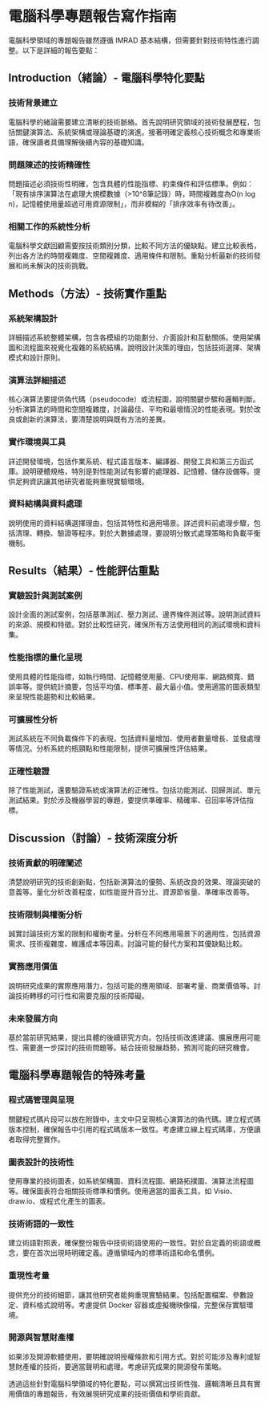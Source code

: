 # 電腦科學專題報告寫作指南

電腦科學領域的專題報告雖然遵循 IMRAD 基本結構，但需要針對技術特性進行調整。以下是詳細的報告要點：

## Introduction（緒論）- 電腦科學特化要點

### 技術背景建立
電腦科學的緒論需要建立清晰的技術脈絡。首先說明研究領域的技術發展歷程，包括關鍵演算法、系統架構或理論基礎的演進。接著明確定義核心技術概念和專業術語，確保讀者具備理解後續內容的基礎知識。

### 問題陳述的技術精確性
問題描述必須技術性明確，包含具體的性能指標、約束條件和評估標準。例如：「現有排序演算法在處理大規模數據（>10^8筆記錄）時，時間複雜度為O(n log n)，記憶體使用量超過可用資源限制」，而非模糊的「排序效率有待改善」。

### 相關工作的系統性分析
電腦科學文獻回顧需要按技術類別分類，比較不同方法的優缺點。建立比較表格，列出各方法的時間複雜度、空間複雜度、適用條件和限制。重點分析最新的技術發展和尚未解決的技術挑戰。

## Methods（方法）- 技術實作重點

### 系統架構設計
詳細描述系統整體架構，包含各模組的功能劃分、介面設計和互動關係。使用架構圖和流程圖來視覺化複雜的系統結構。說明設計決策的理由，包括技術選擇、架構模式和設計原則。

### 演算法詳細描述
核心演算法要提供偽代碼（pseudocode）或流程圖，說明關鍵步驟和邏輯判斷。分析演算法的時間和空間複雜度，討論最佳、平均和最壞情況的性能表現。對於改良或創新的演算法，要清楚說明與既有方法的差異。

### 實作環境與工具
詳述開發環境，包括作業系統、程式語言版本、編譯器、開發工具和第三方函式庫。說明硬體規格，特別是對性能測試有影響的處理器、記憶體、儲存設備等。提供足夠資訊讓其他研究者能夠重現實驗環境。

### 資料結構與資料處理
說明使用的資料結構選擇理由，包括其特性和適用場景。詳述資料前處理步驟，包括清理、轉換、驗證等程序。對於大數據處理，要說明分散式處理策略和負載平衡機制。

## Results（結果）- 性能評估重點

### 實驗設計與測試案例
設計全面的測試案例，包括基準測試、壓力測試、邊界條件測試等。說明測試資料的來源、規模和特徵。對於比較性研究，確保所有方法使用相同的測試環境和資料集。

### 性能指標的量化呈現
使用具體的性能指標，如執行時間、記憶體使用量、CPU使用率、網路頻寬、錯誤率等。提供統計摘要，包括平均值、標準差、最大最小值。使用適當的圖表類型來呈現性能趨勢和比較結果。

### 可擴展性分析
測試系統在不同負載條件下的表現，包括資料量增加、使用者數量增長、並發處理等情況。分析系統的瓶頸點和性能限制，提供可擴展性評估結果。

### 正確性驗證
除了性能測試，還要驗證系統或演算法的正確性。包括功能測試、回歸測試、單元測試結果。對於涉及機器學習的專題，要提供準確率、精確率、召回率等評估指標。

## Discussion（討論）- 技術深度分析

### 技術貢獻的明確闡述
清楚說明研究的技術創新點，包括新演算法的優勢、系統改良的效果、理論突破的意義等。量化分析改善程度，如性能提升百分比、資源節省量、準確率改善等。

### 技術限制與權衡分析
誠實討論技術方案的限制和權衡考量。分析在不同應用場景下的適用性，包括資源需求、技術複雜度、維護成本等因素。討論可能的替代方案和其優缺點比較。

### 實務應用價值
說明研究成果的實際應用潛力，包括可能的應用領域、部署考量、商業價值等。討論技術轉移的可行性和需要克服的技術障礙。

### 未來發展方向
基於當前研究結果，提出具體的後續研究方向。包括技術改進建議、擴展應用可能性、需要進一步探討的技術問題等。結合技術發展趋勢，預測可能的研究機會。

## 電腦科學專題報告的特殊考量

### 程式碼管理與呈現
關鍵程式碼片段可以放在附錄中，主文中只呈現核心演算法的偽代碼。建立程式碼版本控制，確保報告中引用的程式碼版本一致性。考慮建立線上程式碼庫，方便讀者取得完整實作。

### 圖表設計的技術性
使用專業的技術圖表，如系統架構圖、資料流程圖、網路拓撲圖、演算法流程圖等。確保圖表符合相關技術標準和慣例。使用適當的圖表工具，如 Visio、draw.io、或程式化產生的圖表。

### 技術術語的一致性
建立術語對照表，確保整份報告中技術術語使用的一致性。對於自定義的術語或概念，要在首次出現時明確定義。遵循領域內的標準術語和命名慣例。

### 重現性考量
提供充分的技術細節，讓其他研究者能夠重現實驗結果。包括配置檔案、參數設定、資料格式說明等。考慮提供 Docker 容器或虛擬機映像檔，完整保存實驗環境。

### 開源與智慧財產權
如果涉及開源軟體使用，要明確說明授權條款和引用方式。對於可能涉及專利或智慧財產權的技術，要適當聲明和處理。考慮研究成果的開源發布策略。

透過這些針對電腦科學領域的特化要點，可以撰寫出技術性強、邏輯清晰且具有實用價值的專題報告，有效展現研究成果的技術價值和學術貢獻。